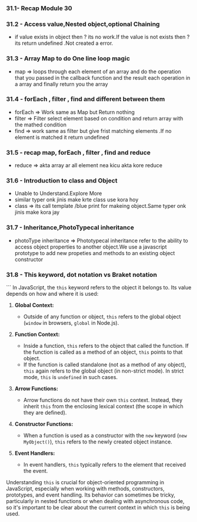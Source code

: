 ### 31.1- Recap Module 30
### 31.2 - Access value,Nested object,optional Chaining
- if value exists in object then ? its no work.If the value is not exists then ? its return undefined .Not created a error.

### 31.3 - Array Map to do One line loop magic
- map => loops through each element of an array and do the operation that you passed in the callback function and the result each operation in a array and finally return you the array

### 31.4 - forEach , filter , find and different between them
- forEach => Work same as Map but Return nothing 
- filter => Filter select element based on condition and return array with the mathed condition
- find => work same as filter but give frist matching elements .If no element is matched it   return undefined

### 31.5 - recap map, forEach , filter , find and reduce
- reduce => akta array ar all element nea kicu akta kore reduce

### 31.6 - Introduction to class and Object
- Unable to Understand.Explore More
- similar typer onk jinis make krte class use kora hoy
- class => its call template /blue print for makeing object.Same typer onk jinis make kora jay

### 31.7 - Inheritance,PhotoTypecal inheritance
- photoType inheritance => Phototypecal inheritance refer to the ability to access object properties to another object.We use a javascript prototype to add new propeties and methods to an existing object constructor

### 31.8 - This keyword, dot notation vs Braket notation
``` In JavaScript, the `this` keyword refers to the object it belongs to. Its value depends on how and where it is used:

1. **Global Context:**
   - Outside of any function or object, `this` refers to the global object (`window` in browsers, `global` in Node.js).

2. **Function Context:**
   - Inside a function, `this` refers to the object that called the function. If the function is called as a method of an object, `this` points to that object.
   - If the function is called standalone (not as a method of any object), `this` again refers to the global object (in non-strict mode). In strict mode, `this` is `undefined` in such cases.

3. **Arrow Functions:**
   - Arrow functions do not have their own `this` context. Instead, they inherit `this` from the enclosing lexical context (the scope in which they are defined).

4. **Constructor Functions:**
   - When a function is used as a constructor with the `new` keyword (`new MyObject()`), `this` refers to the newly created object instance.

5. **Event Handlers:**
   - In event handlers, `this` typically refers to the element that received the event.

Understanding `this` is crucial for object-oriented programming in JavaScript, especially when working with methods, constructors, prototypes, and event handling. Its behavior can sometimes be tricky, particularly in nested functions or when dealing with asynchronous code, so it's important to be clear about the current context in which `this` is being used.
```